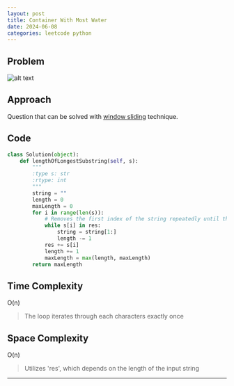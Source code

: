 ```yaml
---
layout: post
title: Container With Most Water
date: 2024-06-08
categories: leetcode python
---
```


## Problem
![alt text](/blog/public/img/LongestSubstringWithoutRepeatingCharacters.png)

## Approach
Question that can be solved with <a href="https://www.geeksforgeeks.org/window-sliding-technique/" target="_blank">window sliding</a> technique. 

## Code
```python
class Solution(object):
    def lengthOfLongestSubstring(self, s):
        """
        :type s: str
        :rtype: int
        """
        string = ""
        length = 0
        maxLength = 0
        for i in range(len(s)):
            # Removes the first index of the string repeatedly until there is no repeating characters
            while s[i] in res:
                string = string[1:]
                length -= 1
            res += s[i]
            length += 1
            maxLength = max(length, maxLength)
        return maxLength
```

## Time Complexity
O(n)
> The loop iterates through each characters exactly once

## Space Complexity
O(n)
> Utilizes 'res', which depends on the length of the input string

---